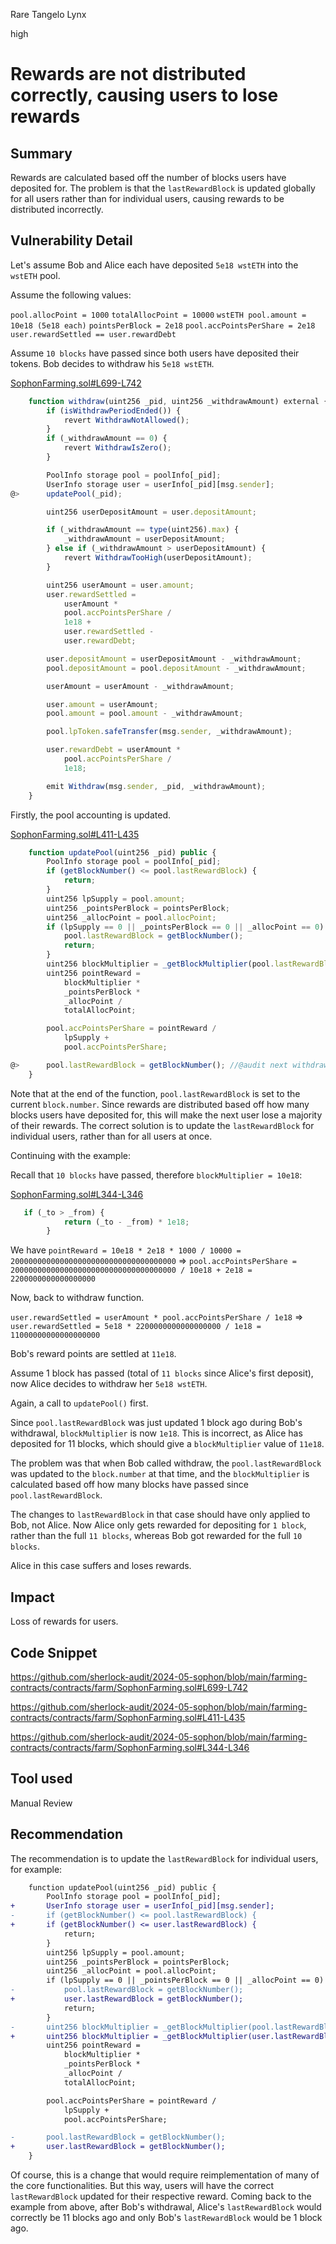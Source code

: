 Rare Tangelo Lynx

high

# Rewards are not distributed correctly, causing users to lose rewards

## Summary
Rewards are calculated based off the number of blocks users have deposited for. The problem is that the `lastRewardBlock` is updated globally for all users rather than for individual users, causing rewards to be distributed incorrectly.

## Vulnerability Detail
Let's assume Bob and Alice each have deposited `5e18 wstETH` into the `wstETH` pool.

Assume the following values:

`pool.allocPoint = 1000`
`totalAllocPoint = 10000`
`wstETH pool.amount = 10e18 (5e18 each)`
`pointsPerBlock = 2e18`
`pool.accPointsPerShare = 2e18`
`user.rewardSettled == user.rewardDebt`

Assume `10 blocks` have passed since both users have deposited their tokens. Bob decides to withdraw his `5e18 wstETH`.

[SophonFarming.sol#L699-L742](https://github.com/sherlock-audit/2024-05-sophon/blob/main/farming-contracts/contracts/farm/SophonFarming.sol#L699-L742)
```javascript
    function withdraw(uint256 _pid, uint256 _withdrawAmount) external {
        if (isWithdrawPeriodEnded()) {
            revert WithdrawNotAllowed();
        }
        if (_withdrawAmount == 0) {
            revert WithdrawIsZero();
        }

        PoolInfo storage pool = poolInfo[_pid];
        UserInfo storage user = userInfo[_pid][msg.sender];
@>      updatePool(_pid);

        uint256 userDepositAmount = user.depositAmount;

        if (_withdrawAmount == type(uint256).max) {
            _withdrawAmount = userDepositAmount;
        } else if (_withdrawAmount > userDepositAmount) {
            revert WithdrawTooHigh(userDepositAmount);
        }

        uint256 userAmount = user.amount;
        user.rewardSettled =
            userAmount *
            pool.accPointsPerShare /
            1e18 +
            user.rewardSettled -
            user.rewardDebt;

        user.depositAmount = userDepositAmount - _withdrawAmount;
        pool.depositAmount = pool.depositAmount - _withdrawAmount;

        userAmount = userAmount - _withdrawAmount;

        user.amount = userAmount;
        pool.amount = pool.amount - _withdrawAmount;

        pool.lpToken.safeTransfer(msg.sender, _withdrawAmount); 

        user.rewardDebt = userAmount *
            pool.accPointsPerShare /
            1e18;

        emit Withdraw(msg.sender, _pid, _withdrawAmount);
    }
```

Firstly, the pool accounting is updated.

[SophonFarming.sol#L411-L435](https://github.com/sherlock-audit/2024-05-sophon/blob/main/farming-contracts/contracts/farm/SophonFarming.sol#L411-L435)
```javascript
    function updatePool(uint256 _pid) public {
        PoolInfo storage pool = poolInfo[_pid];
        if (getBlockNumber() <= pool.lastRewardBlock) {
            return;
        }
        uint256 lpSupply = pool.amount;
        uint256 _pointsPerBlock = pointsPerBlock;
        uint256 _allocPoint = pool.allocPoint;
        if (lpSupply == 0 || _pointsPerBlock == 0 || _allocPoint == 0) {
            pool.lastRewardBlock = getBlockNumber();
            return; 
        }
        uint256 blockMultiplier = _getBlockMultiplier(pool.lastRewardBlock, getBlockNumber());
        uint256 pointReward =
            blockMultiplier *
            _pointsPerBlock *
            _allocPoint /
            totalAllocPoint;

        pool.accPointsPerShare = pointReward / 
            lpSupply +
            pool.accPointsPerShare;

@>      pool.lastRewardBlock = getBlockNumber(); //@audit next withdrawer will suffer, since rewards points depend on this value
    }
```

Note that at the end of the function, `pool.lastRewardBlock` is set to the current `block.number`. Since rewards are distributed based off how many blocks users have deposited for, this will make the next user lose a majority of their rewards. The correct solution is to update the `lastRewardBlock` for individual users, rather than for all users at once.

Continuing with the example:

Recall that `10 blocks` have passed, therefore `blockMultiplier = 10e18`:

[SophonFarming.sol#L344-L346](https://github.com/sherlock-audit/2024-05-sophon/blob/main/farming-contracts/contracts/farm/SophonFarming.sol#L344-L346)
```javascript
   if (_to > _from) {
            return (_to - _from) * 1e18; 
        }
```

We have `pointReward = 10e18 * 2e18 * 1000 / 10000 = 2000000000000000000000000000000000000`
=> `pool.accPointsPerShare = 2000000000000000000000000000000000000 / 10e18 + 2e18 = 2200000000000000000`

Now, back to withdraw function. 

`user.rewardSettled = userAmount * pool.accPointsPerShare / 1e18`
=> `user.rewardSettled = 5e18 * 2200000000000000000 / 1e18 = 11000000000000000000`

Bob's reward points are settled at `11e18`.

Assume 1 block has passed (total of `11 blocks` since Alice's first deposit), now Alice decides to withdraw her `5e18 wstETH`.

Again, a call to `updatePool()` first.

Since `pool.lastRewardBlock` was just updated 1 block ago during Bob's withdrawal, `blockMultiplier` is now `1e18`. This is incorrect, as Alice has deposited for 11 blocks, which should give a `blockMultiplier` value of `11e18`. 

The problem was that when Bob called withdraw, the `pool.lastRewardBlock` was updated to the `block.number` at that time, and the `blockMultiplier` is calculated based off how many blocks have passed since `pool.lastRewardBlock`. 

The changes to `lastRewardBlock` in that case should have only applied to Bob, not Alice. Now Alice only gets rewarded for depositing for `1 block`, rather than the full `11 blocks`, whereas Bob got rewarded for the full `10 blocks`.

Alice in this case suffers and loses rewards.

## Impact
Loss of rewards for users.

## Code Snippet
https://github.com/sherlock-audit/2024-05-sophon/blob/main/farming-contracts/contracts/farm/SophonFarming.sol#L699-L742

https://github.com/sherlock-audit/2024-05-sophon/blob/main/farming-contracts/contracts/farm/SophonFarming.sol#L411-L435

https://github.com/sherlock-audit/2024-05-sophon/blob/main/farming-contracts/contracts/farm/SophonFarming.sol#L344-L346

## Tool used
Manual Review

## Recommendation
The recommendation is to update the `lastRewardBlock` for individual users, for example:

```diff
    function updatePool(uint256 _pid) public {
        PoolInfo storage pool = poolInfo[_pid];
+       UserInfo storage user = userInfo[_pid][msg.sender];
-       if (getBlockNumber() <= pool.lastRewardBlock) {
+       if (getBlockNumber() <= user.lastRewardBlock) {
            return;
        }
        uint256 lpSupply = pool.amount;
        uint256 _pointsPerBlock = pointsPerBlock;
        uint256 _allocPoint = pool.allocPoint;
        if (lpSupply == 0 || _pointsPerBlock == 0 || _allocPoint == 0) {
-           pool.lastRewardBlock = getBlockNumber();
+           user.lastRewardBlock = getBlockNumber();
            return; 
        }
-       uint256 blockMultiplier = _getBlockMultiplier(pool.lastRewardBlock, getBlockNumber());
+       uint256 blockMultiplier = _getBlockMultiplier(user.lastRewardBlock, getBlockNumber());
        uint256 pointReward =
            blockMultiplier *
            _pointsPerBlock *
            _allocPoint /
            totalAllocPoint;

        pool.accPointsPerShare = pointReward / 
            lpSupply +
            pool.accPointsPerShare;

-       pool.lastRewardBlock = getBlockNumber();
+       user.lastRewardBlock = getBlockNumber();
    }
```

Of course, this is a change that would require reimplementation of many of the core functionalities. But this way, users will have the correct `lastRewardBlock` updated for their respective reward. Coming back to the example from above, after Bob's withdrawal, Alice's `lastRewardBlock` would correctly be 11 blocks ago and only Bob's `lastRewardBlock` would be 1 block ago.
